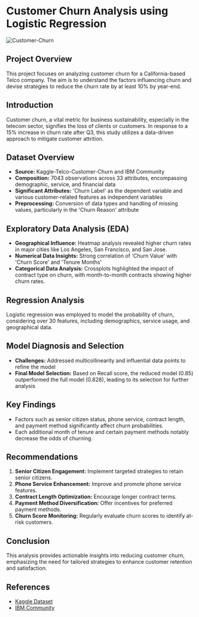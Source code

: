 # Customer Churn Analysis using Logistic Regression
![Customer-Churn](https://github.com/sangjun927/customer-churn-analysis/assets/36908657/a563b8f2-da9b-4d9c-8dce-03313e787e45)

## Project Overview
This project focuses on analyzing customer churn for a California-based Telco company. The aim is to understand the factors influencing churn and devise strategies to reduce the churn rate by at least 10% by year-end.

## Introduction
Customer churn, a vital metric for business sustainability, especially in the telecom sector, signifies the loss of clients or customers. In response to a 15% increase in churn rate after Q3, this study utilizes a data-driven approach to mitigate customer attrition.

## Dataset Overview
- **Source:** Kaggle-Telco-Customer-Churn and IBM Community
- **Composition:** 7043 observations across 33 attributes, encompassing demographic, service, and financial data
- **Significant Attributes:** 'Churn Label' as the dependent variable and various customer-related features as independent variables
- **Preprocessing:** Conversion of data types and handling of missing values, particularly in the 'Churn Reason' attribute

## Exploratory Data Analysis (EDA)
- **Geographical Influence:** Heatmap analysis revealed higher churn rates in major cities like Los Angeles, San Francisco, and San Jose.
- **Numerical Data Insights:** Strong correlation of 'Churn Value' with 'Churn Score' and 'Tenure Months'
- **Categorical Data Analysis:** Crossplots highlighted the impact of contract type on churn, with month-to-month contracts showing higher churn rates.

## Regression Analysis
Logistic regression was employed to model the probability of churn, considering over 30 features, including demographics, service usage, and geographical data.

## Model Diagnosis and Selection
- **Challenges:** Addressed multicollinearity and influential data points to refine the model
- **Final Model Selection:** Based on Recall score, the reduced model (0.85) outperformed the full model (0.828), leading to its selection for further analysis

## Key Findings
- Factors such as senior citizen status, phone service, contract length, and payment method significantly affect churn probabilities.
- Each additional month of tenure and certain payment methods notably decrease the odds of churning.

## Recommendations
1. **Senior Citizen Engagement:** Implement targeted strategies to retain senior citizens.
2. **Phone Service Enhancement:** Improve and promote phone service features.
3. **Contract Length Optimization:** Encourage longer contract terms.
4. **Payment Method Diversification:** Offer incentives for preferred payment methods.
5. **Churn Score Monitoring:** Regularly evaluate churn scores to identify at-risk customers.

## Conclusion
This analysis provides actionable insights into reducing customer churn, emphasizing the need for tailored strategies to enhance customer retention and satisfaction.

## References
- [Kaggle Dataset](https://www.kaggle.com/datasets/ylchang/telco-customer-churn-1113)
- [IBM Community](https://community.ibm.com/community/user/blogs/steven-macko/2019/07/11/telco-customer-churn-1113)
